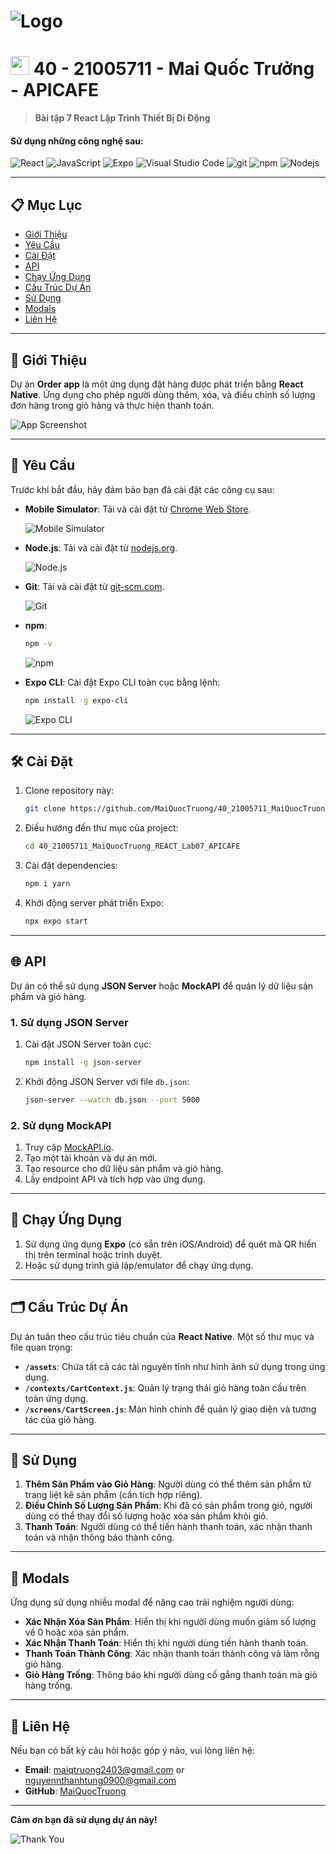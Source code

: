 # ![Logo](./assets/logo.png) 
<h1><img src="https://emojis.slackmojis.com/emojis/images/1531849430/4246/blob-sunglasses.gif?1531849430" width="30"/> 40 - 21005711 - Mai Quốc Trưởng - APICAFE</h1>

> **Bài tập 7 React Lập Trình Thiết Bị Di Động**
<h4>Sử dụng những công nghệ sau:</h4>
<p>
  <img alt="React" src="https://img.shields.io/badge/-React-45b8d8?style=flat-square&logo=react&logoColor=white" />
  <img alt="JavaScript" src="https://img.shields.io/badge/-JavaScript-F7DF1E?style=flat-square&logo=javascript&logoColor=white" />
  <img alt="Expo" src="https://img.shields.io/badge/-Expo-1B1F1B?style=flat-square&logo=expo&logoColor=white" />
  <img alt="Visual Studio Code" src="https://img.shields.io/badge/-Visual%20Studio%20Code-007ACC?style=flat-square&logo=visual-studio-code&logoColor=white" />
  <img alt="git" src="https://img.shields.io/badge/-Git-F05032?style=flat-square&logo=git&logoColor=white" />
  <img alt="npm" src="https://img.shields.io/badge/-NPM-CB3837?style=flat-square&logo=npm&logoColor=white" />
  <img alt="Nodejs" src="https://img.shields.io/badge/-Nodejs-43853d?style=flat-square&logo=Node.js&logoColor=white" />
</p>

---

## 📋 Mục Lục

- [Giới Thiệu](#giới-thiệu)
- [Yêu Cầu](#yêu-cầu)
- [Cài Đặt](#cài-đặt)
- [API](#api)
- [Chạy Ứng Dụng](#chạy-ứng-dụng)
- [Cấu Trúc Dự Án](#cấu-trúc-dự-án)
- [Sử Dụng](#sử-dụng)
- [Modals](#modals)
- [Liên Hệ](#liên-hệ)

---

## 🎉 Giới Thiệu

Dự án **Order app** là một ứng dụng đặt hàng được phát triển bằng **React Native**. Ứng dụng cho phép người dùng thêm, xóa, và điều chỉnh số lượng đơn hàng trong giỏ hàng và thực hiện thanh toán.

![App Screenshot](./assets/demo/bai7cafe.gif)

---

## 📌 Yêu Cầu

Trước khi bắt đầu, hãy đảm bảo bạn đã cài đặt các công cụ sau:

- **Mobile Simulator**: Tải và cài đặt từ [Chrome Web Store](https://chromewebstore.google.com/detail/mobile-simulator-responsi/ckejmhbmlajgoklhgbapkiccekfoccmk).
  
  ![Mobile Simulator](https://lh3.googleusercontent.com/2j5aTV0zdY4-if24IerwQlyMyuzd4sEuWL116G5Aq3vhKT3FGX7FtQV7moRLS-P9qK23WhMVCxiHVH3CL1DJ8V04caQ=s1280-w1280-h800)

- **Node.js**: Tải và cài đặt từ [nodejs.org](https://nodejs.org/).

  ![Node.js](https://nodejs.org/static/images/logo.svg)

- **Git**: Tải và cài đặt từ [git-scm.com](https://git-scm.com/).

  ![Git](https://git-scm.com/images/logos/downloads/Git-Icon-1788C.png)
  
- **npm**:

    ```bash
    npm -v
    ```
  ![npm](https://upload.wikimedia.org/wikipedia/commons/thumb/d/db/Npm-logo.svg/1024px-Npm-logo.svg.png)
  
- **Expo CLI**: Cài đặt Expo CLI toàn cục bằng lệnh:

    ```bash
    npm install -g expo-cli
    ```

  ![Expo CLI](https://images.viblo.asia/full/7321932b-aeae-41c1-9978-89d4e9526472.png)

---

## 🛠️ Cài Đặt

1. Clone repository này:

    ```bash
    git clone https://github.com/MaiQuocTruong/40_21005711_MaiQuocTruong_REACT_Lab07_APICAFE.git
    ```

2. Điều hướng đến thư mục của project:

    ```bash
    cd 40_21005711_MaiQuocTruong_REACT_Lab07_APICAFE
    ```

3. Cài đặt dependencies:

    ```bash
    npm i yarn
    ```

4. Khởi động server phát triển Expo:

    ```bash
    npx expo start
    ```

---

## 🌐 API

Dự án có thể sử dụng **JSON Server** hoặc **MockAPI** để quản lý dữ liệu sản phẩm và giỏ hàng.

### 1. Sử dụng JSON Server

1. Cài đặt JSON Server toàn cục:

    ```bash
    npm install -g json-server
    ```

2. Khởi động JSON Server với file `db.json`:

    ```bash
    json-server --watch db.json --port 5000
    ```

### 2. Sử dụng MockAPI

1. Truy cập [MockAPI.io](https://mockapi.io/).
2. Tạo một tài khoản và dự án mới.
3. Tạo resource cho dữ liệu sản phẩm và giỏ hàng.
4. Lấy endpoint API và tích hợp vào ứng dụng.

---

## 🚀 Chạy Ứng Dụng

1. Sử dụng ứng dụng **Expo** (có sẵn trên iOS/Android) để quét mã QR hiển thị trên terminal hoặc trình duyệt.
2. Hoặc sử dụng trình giả lập/emulator để chạy ứng dụng.

---

## 🗂️ Cấu Trúc Dự Án

Dự án tuân theo cấu trúc tiêu chuẩn của **React Native**. Một số thư mục và file quan trọng:

- **`/assets`**: Chứa tất cả các tài nguyên tĩnh như hình ảnh sử dụng trong ứng dụng.
- **`/contexts/CartContext.js`**: Quản lý trạng thái giỏ hàng toàn cầu trên toàn ứng dụng.
- **`/screens/CartScreen.js`**: Màn hình chính để quản lý giao diện và tương tác của giỏ hàng.

---

## 🛒 Sử Dụng

1. **Thêm Sản Phẩm vào Giỏ Hàng**: Người dùng có thể thêm sản phẩm từ trang liệt kê sản phẩm (cần tích hợp riêng).
2. **Điều Chỉnh Số Lượng Sản Phẩm**: Khi đã có sản phẩm trong giỏ, người dùng có thể thay đổi số lượng hoặc xóa sản phẩm khỏi giỏ.
3. **Thanh Toán**: Người dùng có thể tiến hành thanh toán, xác nhận thanh toán và nhận thông báo thành công.

---

## 🔄 Modals

Ứng dụng sử dụng nhiều modal để nâng cao trải nghiệm người dùng:

- **Xác Nhận Xóa Sản Phẩm**: Hiển thị khi người dùng muốn giảm số lượng về 0 hoặc xóa sản phẩm.
- **Xác Nhận Thanh Toán**: Hiển thị khi người dùng tiến hành thanh toán.
- **Thanh Toán Thành Công**: Xác nhận thanh toán thành công và làm rỗng giỏ hàng.
- **Giỏ Hàng Trống**: Thông báo khi người dùng cố gắng thanh toán mà giỏ hàng trống.

---

## 📧 Liên Hệ

Nếu bạn có bất kỳ câu hỏi hoặc góp ý nào, vui lòng liên hệ:

- **Email**: maiqtruong2403@gmail.com or nguyennthanhtung0900@gmail.com
- **GitHub**: [MaiQuocTruong](https://github.com/MaiQuocTruong)

---

**Cảm ơn bạn đã sử dụng dự án này!**

![Thank You](https://media2.giphy.com/media/v1.Y2lkPTc5MGI3NjExM2dtejc1bm1nNDJrdnU0ZW1zcTFkdzlpb3VrYWNoMXA3b2h4OThsbSZlcD12MV9pbnRlcm5hbF9naWZfYnlfaWQmY3Q9Zw/scZPhLqaVOM1qG4lT9/giphy.webp)
